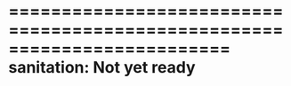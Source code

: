 =========================================================================
sanitation: Not yet ready
=========================================================================

